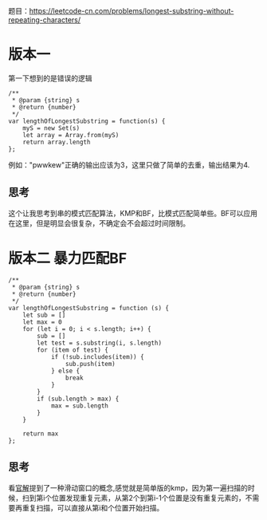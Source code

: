 题目：https://leetcode-cn.com/problems/longest-substring-without-repeating-characters/
# 版本一 
第一下想到的是错误的逻辑
```
/**
 * @param {string} s
 * @return {number}
 */
var lengthOfLongestSubstring = function(s) {
    myS = new Set(s)
    let array = Array.from(myS)
    return array.length
};
```
例如："pwwkew"正确的输出应该为3，这里只做了简单的去重，输出结果为4.
## 思考
这个让我思考到串的模式匹配算法，KMP和BF，比模式匹配简单些。BF可以应用在这里，但是明显会很复杂，不确定会不会超过时间限制。

# 版本二 暴力匹配BF
```
/**
 * @param {string} s
 * @return {number}
 */
var lengthOfLongestSubstring = function (s) {
    let sub = []
    let max = 0
    for (let i = 0; i < s.length; i++) {
        sub = []
        let test = s.substring(i, s.length)
        for (item of test) {
            if (!sub.includes(item)) {
                sub.push(item)
            } else {
                break
            }
        }
        if (sub.length > max) {
            max = sub.length
        }
    }

    return max
};
```
## 思考
看[官解](https://leetcode-cn.com/problems/longest-substring-without-repeating-characters/solution/wu-zhong-fu-zi-fu-de-zui-chang-zi-chuan-by-leetc-2/)提到了一种滑动窗口的概念,感觉就是简单版的kmp，因为第一遍扫描的时候，扫到第i个位置发现重复元素，从第2个到第i-1个位置是没有重复元素的，不需要再重复扫描，可以直接从第i和个位置开始扫描。
